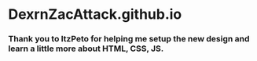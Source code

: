 
# DexrnZacAttack.github.io


### Thank you to ItzPeto for helping me setup the new design and learn a little more about HTML, CSS, JS.
